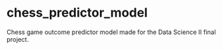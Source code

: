 # chess_predictor_model
Chess game outcome predictor model made for the Data Science II final project.
